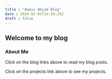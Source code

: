 ```yaml
---
title : "Awais Amjad Blog"
date : 2024-02-05T16:39:29Z
draft : false
---
```


## Welcome to my blog
### About Me

Click on the blog links above to read my blog posts.

Click on the projects link above to see my projects.
